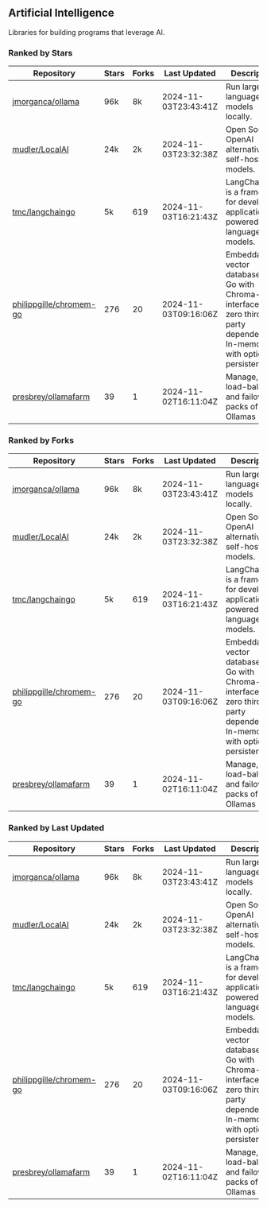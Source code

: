 ## Artificial Intelligence

Libraries for building programs that leverage AI.

### Ranked by Stars

| Repository | Stars | Forks | Last Updated | Description | 
|------------|-------|-------|--------------|-------------|
| [jmorganca/ollama](https://github.com/jmorganca/ollama) | 96k | 8k | 2024-11-03T23:43:41Z |  Run large language models locally. |
| [mudler/LocalAI](https://github.com/mudler/LocalAI) | 24k | 2k | 2024-11-03T23:32:38Z |  Open Source OpenAI alternative, self-host AI models. |
| [tmc/langchaingo](https://github.com/tmc/langchaingo) | 5k | 619 | 2024-11-03T16:21:43Z |  LangChainGo is a framework for developing applications powered by language models. |
| [philippgille/chromem-go](https://github.com/philippgille/chromem-go) | 276 | 20 | 2024-11-03T09:16:06Z |  Embeddable vector database for Go with Chroma-like interface and zero third-party dependencies. In-memory with optional persistence. |
| [presbrey/ollamafarm](https://github.com/presbrey/ollamafarm) | 39 | 1 | 2024-11-02T16:11:04Z |  Manage, load-balance, and failover packs of Ollamas |

### Ranked by Forks

| Repository | Stars | Forks | Last Updated | Description | 
|------------|-------|-------|--------------|-------------|
| [jmorganca/ollama](https://github.com/jmorganca/ollama) | 96k | 8k | 2024-11-03T23:43:41Z |  Run large language models locally. |
| [mudler/LocalAI](https://github.com/mudler/LocalAI) | 24k | 2k | 2024-11-03T23:32:38Z |  Open Source OpenAI alternative, self-host AI models. |
| [tmc/langchaingo](https://github.com/tmc/langchaingo) | 5k | 619 | 2024-11-03T16:21:43Z |  LangChainGo is a framework for developing applications powered by language models. |
| [philippgille/chromem-go](https://github.com/philippgille/chromem-go) | 276 | 20 | 2024-11-03T09:16:06Z |  Embeddable vector database for Go with Chroma-like interface and zero third-party dependencies. In-memory with optional persistence. |
| [presbrey/ollamafarm](https://github.com/presbrey/ollamafarm) | 39 | 1 | 2024-11-02T16:11:04Z |  Manage, load-balance, and failover packs of Ollamas |

### Ranked by Last Updated

| Repository | Stars | Forks | Last Updated | Description | 
|------------|-------|-------|--------------|-------------|
| [jmorganca/ollama](https://github.com/jmorganca/ollama) | 96k | 8k | 2024-11-03T23:43:41Z |  Run large language models locally. |
| [mudler/LocalAI](https://github.com/mudler/LocalAI) | 24k | 2k | 2024-11-03T23:32:38Z |  Open Source OpenAI alternative, self-host AI models. |
| [tmc/langchaingo](https://github.com/tmc/langchaingo) | 5k | 619 | 2024-11-03T16:21:43Z |  LangChainGo is a framework for developing applications powered by language models. |
| [philippgille/chromem-go](https://github.com/philippgille/chromem-go) | 276 | 20 | 2024-11-03T09:16:06Z |  Embeddable vector database for Go with Chroma-like interface and zero third-party dependencies. In-memory with optional persistence. |
| [presbrey/ollamafarm](https://github.com/presbrey/ollamafarm) | 39 | 1 | 2024-11-02T16:11:04Z |  Manage, load-balance, and failover packs of Ollamas |

